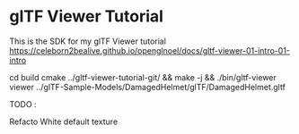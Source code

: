 # glTF Viewer Tutorial

This is the SDK for my glTF Viewer tutorial https://celeborn2bealive.github.io/openglnoel/docs/gltf-viewer-01-intro-01-intro

cd build
cmake ../gltf-viewer-tutorial-git/ && make -j && ./bin/gltf-viewer viewer ../glTF-Sample-Models/DamagedHelmet/glTF/DamagedHelmet.gltf

TODO :

Refacto White default texture